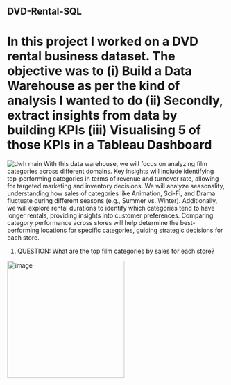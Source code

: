 ## DVD-Rental-SQL
# In this project I worked on a DVD rental business dataset. The objective was to (i) Build a Data Warehouse as per the kind of analysis I wanted to do (ii) Secondly, extract insights from data by building KPIs  (iii) Visualising 5 of those KPIs in a Tableau Dashboard
![dwh main](https://github.com/user-attachments/assets/615f42bc-54ae-4a5f-83c6-24bf1da219c2)
With this data warehouse, we will focus on analyzing film categories across different domains. Key insights will include identifying top-performing categories in terms of revenue and turnover rate, allowing for targeted marketing and inventory decisions. We will analyze seasonality, understanding how sales of categories like Animation, Sci-Fi, and Drama fluctuate during different seasons (e.g., Summer vs. Winter). Additionally, we will explore rental durations to identify which categories tend to have longer rentals, providing insights into customer preferences. Comparing category performance across stores will help determine the best-performing locations for specific categories, guiding strategic decisions for each store.

1)	QUESTION: What are the top film categories by sales for each store?
<img width="270" alt="image" src="https://github.com/user-attachments/assets/f4ef0a12-ee65-44ff-9198-33ceb193a7b5" />



